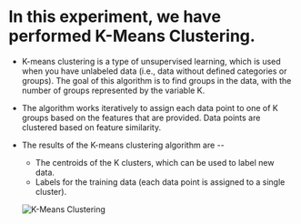 # In this experiment, we have performed K-Means Clustering.

* K-means clustering is a type of unsupervised learning, which is used when you have unlabeled data (i.e., data without defined categories or groups). The goal of this algorithm is to find groups in the data, with the number of groups represented by the variable K. 

* The algorithm works iteratively to assign each data point to one of K groups based on the features that are provided. Data points are clustered based on feature similarity. 

* The results of the K-means clustering algorithm are --
  - The centroids of the K clusters, which can be used to label new data.
  - Labels for the training data (each data point is assigned to a single cluster).
  
  ![K-Means Clustering](https://www.researchgate.net/profile/Alhadi_Bustamam/publication/318341309/figure/fig1/AS:514967923159041@1499789328422/Flowchart-of-k-means-clustering-algorithm.png)
